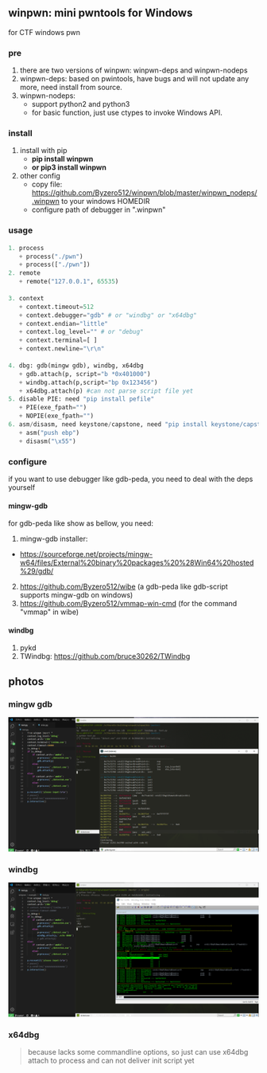 ## winpwn: mini pwntools for Windows
for CTF windows pwn


### pre
1. there are two versions of winpwn: winpwn-deps and winpwn-nodeps
2. winpwn-deps: based on pwintools, have bugs and will not update any more, need install from source.
3. winpwn-nodeps:
   + support python2 and python3
   + for basic function, just use ctypes to invoke Windows API. 


### install
1. install with pip
   + <b>pip install winpwn </b>
   + <b>or pip3 install winpwn</b>
2. other config
   + copy file: https://github.com/Byzero512/winpwn/blob/master/winpwn_nodeps/.winpwn to your windows HOMEDIR
   + configure path of debugger in ".winpwn"

### usage
```python
1. process
   + process("./pwn")
   + process(["./pwn"])
2. remote
   + remote("127.0.0.1", 65535)
   
3. context
   + context.timeout=512
   + context.debugger="gdb" # or "windbg" or "x64dbg"
   + context.endian="little"
   + context.log_level="" # or "debug"
   + context.terminal=[ ]
   + context.newline="\r\n"
   
4. dbg: gdb(mingw gdb), windbg, x64dbg
   + gdb.attach(p, script="b *0x401000")
   + windbg.attach(p,script="bp 0x123456")
   + x64dbg.attach(p) #can not parse script file yet
5. disable PIE: need "pip install pefile"
   + PIE(exe_fpath="")
   + NOPIE(exe_fpath="")
6. asm/disasm, need keystone/capstone, need "pip install keystone/capstone"
   + asm("push ebp")
   + disasm("\x55")
```

### configure
if you want to use debugger like gdb-peda, you need to deal with the deps yourself

#### mingw-gdb
for gdb-peda like show  as bellow, you need:
1. mingw-gdb installer: 
+ https://sourceforge.net/projects/mingw-w64/files/External%20binary%20packages%20%28Win64%20hosted%29/gdb/
2. https://github.com/Byzero512/wibe (a gdb-peda like gdb-script supports mingw-gdb on windows)
3. https://github.com/Byzero512/vmmap-win-cmd (for the command "vmmap" in wibe)

#### windbg
1. pykd
2. TWindbg: https://github.com/bruce30262/TWindbg


## photos

### mingw gdb

![gdb](./img/winpwn1.png)

### windbg

![windbg](./img/winpwn2.png)

### x64dbg
> because lacks some commandline options, so just can use x64dbg attach to process and can not deliver init script yet
